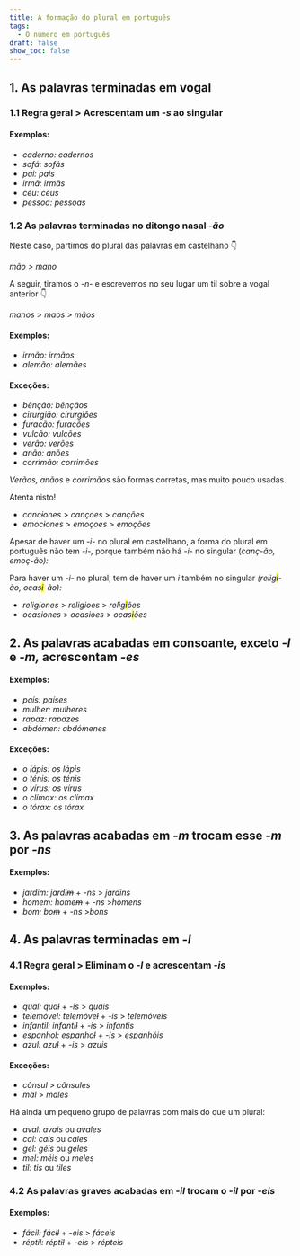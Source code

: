 ```yaml
---
title: A formação do plural em português
tags:
  - O número em português
draft: false
show_toc: false
---
```

## 1. As palavras terminadas em vogal

### 1.1 Regra geral > Acrescentam um *-s* ao singular

#### Exemplos:
- *caderno:* *cadernos*
- *sofá:* *sofás*
- *pai:* *pais*
- *irmã:* *irmãs*
- *céu:* *céus*
- *pessoa:* *pessoas*

### 1.2 As palavras terminadas no ditongo nasal *-ão*

Neste caso, partimos do plural das palavras em castelhano 👇

*mão > mano*

A seguir, tiramos o *-n-* e escrevemos no seu lugar um til sobre a vogal anterior 👇

*manos > maos > mãos*

#### Exemplos:
- *irmão:* *irmãos*
- *alemão:* *alemães*

#### Exceções:
- *bênção:* *bênçãos*
- *cirurgião:* *cirurgiões*
- *furacão:* *furacões*
- *vulcão:* *vulcões*
- *verão:* *verões*
- *anão:* *anões*
- *corrimão:* *corrimões*

*Verãos,* *anãos* e *corrimãos* são formas corretas, mas muito pouco usadas.

<article>
Atenta nisto!
  
- *canc~~i~~ones* > *cançoes* > *canções* 
- *emoc~~i~~ones* > *emoçoes* > *emoções*

Apesar de haver um *-i-* no plural em castelhano, a forma do plural em português não tem *-i-,* porque também não há *-i-* no singular (*canç-ão, emoç-ão):* 

Para haver um *-i-* no plural, tem de haver um *i* também no singular *(relig<mark>i</mark>-ão, ocas<mark>i</mark>-ão):* 

- *religiones* > *religioes* > *relig<mark>i</mark>ões*
- *ocasiones* > *ocasioes* > *ocas<mark>i</mark>ões*
  
</article>

## 2. As palavras acabadas em consoante, exceto *-l* e *-m,* acrescentam *-es*

#### Exemplos:

- *país:* *países*
- *mulher:* *mulheres*
- *rapaz:* *rapazes*
- *abdómen:* *abdómenes*
  
#### Exceções: 
- *o lápis:* *os lápis*
- *o ténis:* *os ténis*
- *o vírus:* *os vírus*
- *o clímax:* *os clímax*
- *o tórax:* *os tórax*

## 3. As palavras acabadas em *-m* trocam esse *-m* por *-ns*

#### Exemplos:

- *jardim:* *jardi~~m~~* + *-ns* > *jardins*
- *homem:* *home~~m~~* + *-ns* >*homens*
- *bom:* *bo~~m~~* + *-ns* >*bons*


## 4. As palavras terminadas em *-l*

### 4.1 Regra geral > Eliminam o *-l* e acrescentam *-is*

#### Exemplos:

- *qual:* *qua~~l~~* + *-is* > *quais*
- *telemóvel:* *telemóve~~l~~* + *-is* > *telemóveis*
- *infantil:* *infanti~~l~~* + *-is* > *infantis*
- *espanhol:* *espanho~~l~~* + *-is* > *espanhóis*
- *azul:* *azu~~l~~* + *-is* > *azuis*

#### Exceções: 

- *cônsul* > *cônsules* 
- *mal* > *males*

Há ainda um pequeno grupo de palavras com mais do que um plural:

- *aval:* *avais* ou *avales*
- *cal:* *cais* ou *cales*
- *gel:* *géis* ou *geles*
- *mel:* *méis* ou *meles*
- *til:* *tis* ou *tiles*

### 4.2 As palavras graves acabadas em *-il* trocam o *-il* por -*eis*

#### Exemplos:

- *fácil:* *fác~~il~~* + *-eis* > *fáceis*
- *réptil:* *répt~~il~~* + *-eis* > *répteis*
